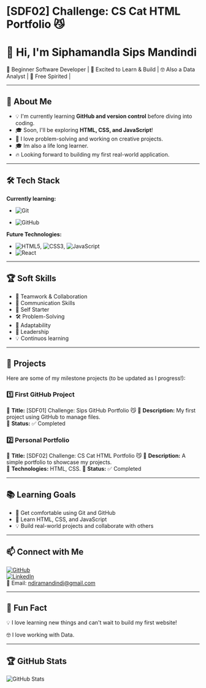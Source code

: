 # [SDF02] Challenge: CS Cat HTML Portfolio 😼

# 👋 Hi, I'm Siphamandla Sips Mandindi

🌱 Beginner Software Developer | 🚀 Excited to Learn & Build | 🤓 Also a Data Analyst | 🦅 Free Spirited | 

---

## 🎯 About Me

- 💡 I'm currently learning **GitHub and version control** before diving into coding.
- 🎓 Soon, I'll be exploring **HTML, CSS, and JavaScript**!
- 🤖 I love problem-solving and working on creative projects.
- 🎓 Im also a life long learner.
- 🔥 Looking forward to building my first real-world application.

---

## 🛠️ Tech Stack

**Currently learning:**

- ![Git](https://img.shields.io/badge/-Git-F05032?style=flat&logo=git&logoColor=white)

- ![GitHub](https://img.shields.io/badge/-GitHub-181717?style=flat-circle&logo=github)

**Future Technologies:**

- ![HTML5](https://img.shields.io/badge/-HTML5-black?style=flat-circle&logo=html5&logoColor=white), ![CSS3](https://img.shields.io/badge/-CSS3-black?style=flat-circle&logo=css3), ![JavaScript](https://img.shields.io/badge/-JavaScript-black?style=flat-circle&logo=javascript)
- ![React](https://img.shields.io/badge/-React-black?style=flat-circle&logo=react)

---

## 🏆 Soft Skills

- 🤝 Teamwork & Collaboration
- 📢 Communication Skills
- 🎯 Self Starter
- 🛠️ Problem-Solving
- 🚀 Adaptability
- 🥇 Leadership
- 💡 Continuos learning

---

## 📌 Projects

Here are some of my milestone projects (to be updated as I progress!):

### **1️⃣ First GitHub Project**

🔹 **Title:** [SDF01] Challenge: Sips GitHub Portfolio 😼
🔹 **Description:** My first project using GitHub to manage files.  
🔹 **Status:** ✅ Completed

### **2️⃣ Personal Portfolio**

🔹 **Title:** [SDF02] Challenge: CS Cat HTML Portfolio 😼
🔹 **Description:** A simple portfolio to showcase my projects.  
🔹 **Technologies:** HTML, CSS.
🔹 **Status:** ✅ Completed

---

## 📚 Learning Goals

- 🚀 Get comfortable using Git and GitHub
- 🎨 Learn HTML, CSS, and JavaScript
- 💡 Build real-world projects and collaborate with others

---

## 📫 Connect with Me

[![GitHub](https://img.shields.io/badge/-GitHub-181717?style=flat&logo=github&logoColor=white)](https://github.com/sip-23)  
[![LinkedIn](https://img.shields.io/badge/-LinkedIn-blue?style=flat&logo=linkedin&logoColor=white)](https://www.linkedin.com/public-profile/settings?lipi=urn%3Ali%3Apage%3Ad_flagship3_profile_self_edit_contact-info%3BHp57N9bYRPCGgJg9KOUSjg%3D%3D)  
📧 Email: [ndiramandindi@gmail.com](mailto:ndiramandindi@gmail.com)

---

## 🚀 Fun Fact

💡 I love learning new things and can't wait to build my first website!

🤓 I love working with Data.

---

## 🏆 GitHub Stats

![GitHub Stats](https://github-readme-stats.vercel.app/api?username=sip-23&show_icons=true&theme=radical)
